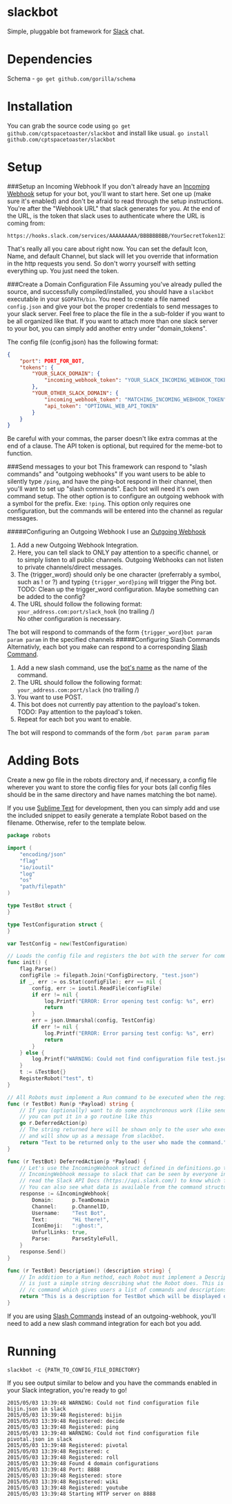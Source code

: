 slackbot
===========
Simple, pluggable bot framework for [Slack](https://www.slack.com) chat.  

Dependencies
============
Schema  - `go get github.com/gorilla/schema`

Installation
============
You can grab the source code using `go get github.com/cptspacetoaster/slackbot` and install like usual. `go install github.com/cptspacetoaster/slackbot`

Setup
=====
###Setup an Incoming Webhook
If you don't already have an [Incoming Webhook](https://my.slack.com/services/new/incoming-webhook) setup for your bot, you'll want to start here.  Set one up (make sure it's enabled) and don't be afraid to read through the setup instructions.  You're after the "Webhook URL" that slack generates for you.  At the end of the URL, is the token that slack uses to authenticate where the URL is coming from:  
```
https://hooks.slack.com/services/AAAAAAAAA/BBBBBBBBB/YourSecretToken123456789
```
That's really all you care about right now.  You can set the default Icon, Name, and default Channel, but slack will let you override that information in the http requests you send.  So don't worry yourself with setting everything up.  You just need the token.

###Create a Domain Configuration File
Assuming you've already pulled the source, and successfully compiled/installed, you should have a `slackbot` executable in your `$GOPATH/bin`.  You need to create a file named `config.json` and give your bot the proper credentials to send messages to your slack server.  Feel free to place the file in the a sub-folder if you want to be all organized like that.  If you want to attach more than one slack server to your bot, you can simply add another entry under "domain_tokens".

The config file (config.json) has the following format:

```json
{
    "port": PORT_FOR_BOT,
    "tokens": {
        "YOUR_SLACK_DOMAIN": {
            "incoming_webhook_token": "YOUR_SLACK_INCOMING_WEBHOOK_TOKEN"
        },
        "YOUR_OTHER_SLACK_DOMAIN": {
            "incoming_webhook_token": "MATCHING_INCOMING_WEBHOOK_TOKEN",
            "api_token": "OPTIONAL_WEB_API_TOKEN"
        }
    }
}
```
Be careful with your commas, the parser doesn't like extra commas at the end of a clause.  The API token is optional, but required for the meme-bot to function.

###Send messages to your bot
This framework can respond to "slash commands" and "outgoing webhooks"  If you want users to be able to silently type `/ping`, and have the ping-bot respond in their channel, then you'll want to set up "slash commands".  Each bot will need it's own command setup.  The other option is to configure an outgoing webhook with a symbol for the prefix. Exe: `!ping`.  This option only requires one configuration, but the commands will be entered into the channel as regular messages.

#####Configuring an Outgoing Webhook
I use an [Outgoing Webhook](https://my.slack.com/services/new/outgoing-webhook)

1. Add a new Outgoing Webhook Integration.  
2. Here, you can tell slack to ONLY pay attention to a specific channel, or to simply listen to all public channels.  Outgoing Webhooks can not listen to private channels/direct messages.  
3. The {trigger_word} should only be one character (preferrably a symbol, such as ! or ?) and typing `{trigger_word}ping` will trigger the Ping bot.  
TODO: Clean up the trigger_word configuration.  Maybe something can be added to the config?
4. The URL should follow the following format: `your_address.com:port/slack_hook` (no trailing /)  
No other configuration is necessary.

The bot will respond to commands of the form `{trigger_word}bot param param param` in the specified channels
#####Configuring Slash Commands
Alternativly, each bot you make can respond to a corresponding [Slash Command](https://my.slack.com/services/new/slash-commands).

1. Add a new slash command, use the [bot's name](https://github.com/CptSpaceToaster/slackbot/tree/master/robots) as the name of the command.  
2. The URL should follow the following format: `your_address.com:port/slack` (no trailing /)  
3. You want to use POST.  
4. This bot does not currently pay attention to the payload's token.  
TODO: Pay attention to the payload's token.
5. Repeat for each bot you want to enable.

The bot will respond to commands of the form `/bot param param param`

Adding Bots
===========
Create a new go file in the robots directory and, if necessary, a config file wherever you want to store the config files for your bots (all config files should be in the same directory and have names matching the bot name).

If you use [Sublime Text](http://www.sublimetext.com/) for development, then you can simply add and use the included snippet to easily generate a template Robot based on the filename. Otherwise, refer to the template below.

```go
package robots

import (
    "encoding/json"
    "flag"
    "io/ioutil"
    "log"
    "os"
    "path/filepath"
)

type TestBot struct {
}

type TestConfiguration struct {
}

var TestConfig = new(TestConfiguration)

// Loads the config file and registers the bot with the server for command /test.
func init() {
    flag.Parse()
    configFile := filepath.Join(*ConfigDirectory, "test.json")
    if _, err := os.Stat(configFile); err == nil {
        config, err := ioutil.ReadFile(configFile)
        if err != nil {
            log.Printf("ERROR: Error opening test config: %s", err)
            return
        }
        err = json.Unmarshal(config, TestConfig)
        if err != nil {
            log.Printf("ERROR: Error parsing test config: %s", err)
            return
        }
    } else {
        log.Printf("WARNING: Could not find configuration file test.json in %s", *ConfigDirectory)
    }
    t := &TestBot{}
    RegisterRobot("test", t)
}

// All Robots must implement a Run command to be executed when the registered command is received.
func (r TestBot) Run(p *Payload) string {
    // If you (optionally) want to do some asynchronous work (like sending API calls to slack)
    // you can put it in a go routine like this
    go r.DeferredAction(p)
    // The string returned here will be shown only to the user who executed the command
    // and will show up as a message from slackbot.
    return "Text to be returned only to the user who made the command."
}

func (r TestBot) DeferredAction(p *Payload) {
    // Let's use the IncomingWebhook struct defined in definitions.go to form and send an
    // IncomingWebhook message to slack that can be seen by everyone in the room. You can
    // read the Slack API Docs (https://api.slack.com/) to know which fields are required, etc.
    // You can also see what data is available from the command structure in definitions.go
    response := &IncomingWebhook{
        Domain:      p.TeamDomain
        Channel:     p.ChannelID,
        Username:    "Test Bot",
        Text:        "Hi there!",
        IconEmoji:   ":ghost:",
        UnfurlLinks: true,
        Parse:       ParseStyleFull,
    }
    response.Send()
}

func (r TestBot) Description() (description string) {
    // In addition to a Run method, each Robot must implement a Description method which
    // is just a simple string describing what the Robot does. This is used in the included
    // /c command which gives users a list of commands and descriptions
    return "This is a description for TestBot which will be displayed on /c"
}

```

If you are using [Slash Commands](https://my.slack.com/services/new/slash-commands) instead of an outgoing-webhook, you'll need to add a new slash command integration for each bot you add.

Running
=======
`slackbot -c {PATH_TO_CONFIG_FILE_DIRECTORY}`

If you see output similar to below and you have the commands enabled in your Slack integration, you're ready to go!
```
2015/05/03 13:39:48 WARNING: Could not find configuration file bijin.json in slack
2015/05/03 13:39:48 Registered: bijin
2015/05/03 13:39:48 Registered: decide
2015/05/03 13:39:48 Registered: ping
2015/05/03 13:39:48 WARNING: Could not find configuration file pivotal.json in slack
2015/05/03 13:39:48 Registered: pivotal
2015/05/03 13:39:48 Registered: c
2015/05/03 13:39:48 Registered: roll
2015/05/03 13:39:48 Found 4 domain configurations
2015/05/03 13:39:48 Port: 8888
2015/05/03 13:39:48 Registered: store
2015/05/03 13:39:48 Registered: wiki
2015/05/03 13:39:48 Registered: youtube
2015/05/03 13:39:48 Starting HTTP server on 8888
```
